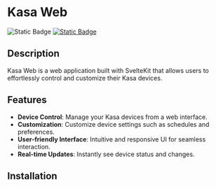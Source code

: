 # Kasa Web
![Static Badge](https://img.shields.io/badge/status-in_progress-orange) [![Static Badge](https://img.shields.io/badge/email?style=plastic&logo=google&logoColor=green)](mailto:kstedman.engr@gmail.com)

## Description
Kasa Web is a web application built with SvelteKit that allows users to effortlessly control and customize their Kasa devices.

## Features
- **Device Control**: Manage your Kasa devices from a web interface.
- **Customization**: Customize device settings such as schedules and preferences.
- **User-friendly Interface**: Intuitive and responsive UI for seamless interaction.
- **Real-time Updates**: Instantly see device status and changes.

## Installation


